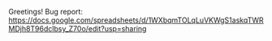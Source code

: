 Greetings!
Bug report: https://docs.google.com/spreadsheets/d/1WXbqmTOLqLuVKWgS1askqTWRMDjh8T96dclbsy_Z70o/edit?usp=sharing
